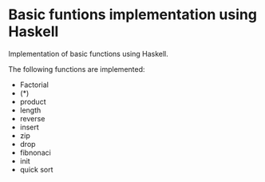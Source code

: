 # Basic funtions implementation using Haskell

Implementation of basic functions using Haskell.

The following functions are implemented:

- Factorial
- (*)
- product
- length
- reverse
- insert
- zip
- drop
- fibnonaci
- init
- quick sort
